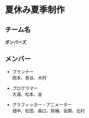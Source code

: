# 夏休み夏季制作 #
## チーム名 ##  
**ボンバーズ**
## メンバー ##  
* プランナー  
岡本、青谷、木村  
  
* プログラマー  
大浦、松本、金  
  
* グラフィッカー・アニメーター  
畑中、松田、森口、除補、金銅、北村
